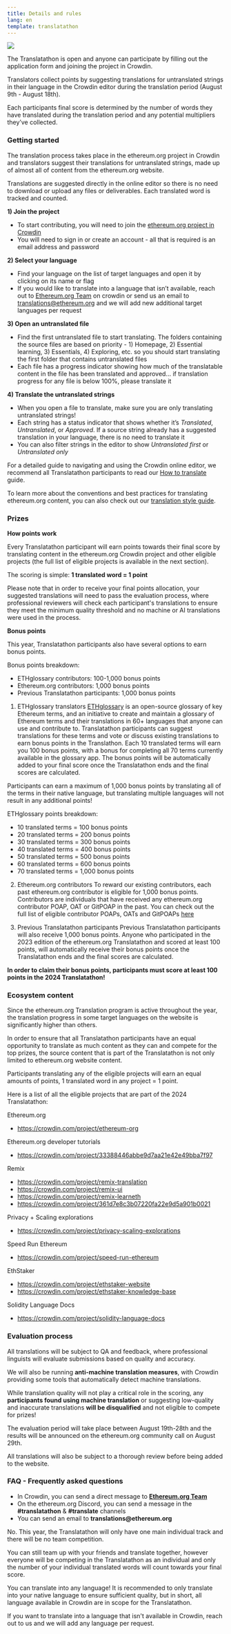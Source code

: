 ```yaml
---
title: Details and rules
lang: en
template: translatathon
---
```


![](./participate.png)

The Translatathon is open and anyone can participate by filling out the application form and joining the project in Crowdin.

Translators collect points by suggesting translations for untranslated strings in their language in the Crowdin editor during the translation period (August 9th - August 18th).

Each participants final score is determined by the number of words they have translated during the translation period and any potential multipliers they’ve collected.

### Getting started

The translation process takes place in the ethereum.org project in Crowdin and translators suggest their translations for untranslated strings, made up of almost all of content from the ethereum.org website.

Translations are suggested directly in the online editor so there is no need to download or upload any files or deliverables. Each translated word is tracked and counted.

**1) Join the project**

- To start contributing, you will need to join the [ethereum.org project in Crowdin](https://crowdin.com/project/ethereum-org)
- You will need to sign in or create an account - all that is required is an email address and password

**2) Select your language**

- Find your language on the list of target languages and open it by clicking on its name or flag
- If you would like to translate into a language that isn’t available, reach out to [Ethereum.org Team](https://crowdin.com/profile/ethdotorg) on crowdin or send us an email to translations@ethereum.org and we will add new additional target languages per request

**3) Open an untranslated file**

- Find the first untranslated file to start translating. The folders containing the source files are based on priority - 1) Homepage, 2) Essential learning, 3) Essentials, 4) Exploring, etc. so you should start translating the first folder that contains untranslated files
- Each file has a progress indicator showing how much of the translatable content in the file has been translated and approved… if translation progress for any file is below 100%, please translate it

**4) Translate the untranslated strings**

- When you open a file to translate, make sure you are only translating untranslated strings!
- Each string has a status indicator that shows whether it’s _Translated_, _Untranslated_, or _Approved_. If a source string already has a suggested translation in your language, there is no need to translate it
- You can also filter strings in the editor to show _Untranslated first_ or _Untranslated only_

For a detailed guide to navigating and using the Crowdin online editor, we recommend all Translatathon participants to read our [How to translate](/contributing/translation-program/how-to-translate/) guide.

To learn more about the conventions and best practices for translating ethereum.org content, you can also check out our [translation style guide](/contributing/translation-program/translators-guide/).

### Prizes

<TranslatathonPrizes />

**How points work**

Every Translatathon participant will earn points towards their final score by translating content in the ethereum.org Crowdin project and other eligible projects (the full list of eligible projects is available in the next section).

The scoring is simple: **1 translated word = 1 point**

Please note that in order to receive your final points allocation, your suggested translations will need to pass the evaluation process, where professional reviewers will check each participant's translations to ensure they meet the minimum quality threshold and no machine or AI translations were used in the process.

**Bonus points**

This year, Translatathon participants also have several options to earn bonus points.

Bonus points breakdown:
- ETHglossary contributors: 100-1,000 bonus points
- Ethereum.org contributors: 1,000 bonus points
- Previous Translatathon participants: 1,000 bonus points

1) ETHglossary translators
[ETHglossary](https://ethglossaryproject.vercel.app/) is an open-source glossary of key Ethereum terms, and an initiative to create and maintain a glossary of Ethereum terms and their translations in 60+ languages that anyone can use and contribute to.
Translatathon participants can suggest translations for these terms and vote or discuss existing translations to earn bonus points in the Translathon.
Each 10 translated terms will earn you 100 bonus points, with a bonus for completing all 70 terms currently available in the glossary app. The bonus points will be automatically added to your final score once the Translatathon ends and the final scores are calculated.

Participants can earn a maximum of 1,000 bonus points by translating all of the terms in their native language, but translating multiple languages will not result in any additional points!

ETHglossary points breakdown:
- 10 translated terms = 100 bonus points
- 20 translated terms = 200 bonus points
- 30 translated terms = 300 bonus points
- 40 translated terms = 400 bonus points
- 50 translated terms = 500 bonus points
- 60 translated terms = 600 bonus points
- 70 translated terms = 1,000 bonus points

2) Ethereum.org contributors
To reward our existing contributors, each past ethereum.org contributor is eligible for 1,000 bonus points.
Contributors are individuals that have received any ethereum.org contributor POAP, OAT or GitPOAP in the past.
You can check out the full list of eligible contributor POAPs, OATs and GitPOAPs [here](https://efdn.notion.site/Ethereum-org-contributor-credentials-1c23938dfd7f44d0bda3992c58897d63)

3) Previous Translatathon participants
Previous Translatathon participants will also receive 1,000 bonus points.
Anyone who participated in the 2023 edition of the ethereum.org Translatathon and scored at least 100 points, will automatically receive their bonus points once the Translatathon ends and the final scores are calculated.

**In order to claim their bonus points, participants must score at least 100 points in the 2024 Translatathon!**

### Ecosystem content

Since the ethereum.org Translation program is active throughout the year, the translation progress in some target languages on the website is significantly higher than others.

In order to ensure that all Translatathon participants have an equal opportunity to translate as much content as they can and compete for the top prizes, the source content that is part of the Translatathon is not only limited to ethereum.org website content.

Participants translating any of the eligible projects will earn an equal amounts of points, 1 translated word in any project = 1 point.

Here is a list of all the eligible projects that are part of the 2024 Translatathon:

Ethereum.org
- https://crowdin.com/project/ethereum-org

Ethereum.org developer tutorials
- https://crowdin.com/project/33388446abbe9d7aa21e42e49bba7f97

Remix
- https://crowdin.com/project/remix-translation
- https://crowdin.com/project/remix-ui
- https://crowdin.com/project/remix-learneth
- https://crowdin.com/project/361d7e8c3b07220fa22e9d5a901b0021

Privacy + Scaling explorations
- https://crowdin.com/project/privacy-scaling-explorations

Speed Run Ethereum
- https://crowdin.com/project/speed-run-ethereum

EthStaker
- https://crowdin.com/project/ethstaker-website
- https://crowdin.com/project/ethstaker-knowledge-base

Solidity Language Docs
- https://crowdin.com/project/solidity-language-docs

### Evaluation process

All translations will be subject to QA and feedback, where professional linguists will evaluate submissions based on quality and accuracy.

We will also be running **anti-machine translation measures**, with Crowdin providing some tools that automatically detect machine translations.

While translation quality will not play a critical role in the scoring, any **participants found using machine translation** or suggesting low-quality and inaccurate translations **will be disqualified** and not eligible to compete for prizes!

The evaluation period will take place between August 19th-28th and the results will be announced on the ethereum.org community call on August 29th.

All translations will also be subject to a thorough review before being added to the website.

### FAQ - Frequently asked questions

<ExpandableCard title="Who can I contact if I need help or have questions, feedback, or ideas?">
  <ul>
    <li>In Crowdin, you can send a direct message to <a href="https://crowdin.com/project/ethereum-org"><strong>Ethereum.org Team</strong></a></li>
    <li>On the ethereum.org Discord, you can send a message in the <strong>#translatathon</strong> & <strong>#translate</strong> channels</li>
    <li>You can send an email to <strong>translations@ethereum.org</strong></li>
  </ul>
</ExpandableCard>

<ExpandableCard title="Can I compete as part of a team?">
    <p>No. This year, the Translatathon will only have one main individual track and there will be no team competition.</p>
    <p>You can still team up with your friends and translate together, however everyone will be competing in the Translatathon as an individual and only the number of your individual translated words will count towards your final score.</p>
</ExpandableCard>

<ExpandableCard title="Which languages can I translate into?">
    <p>You can translate into any language! It is recommended to only translate into your native language to ensure sufficient quality, but in short, all language available in Crowdin are in scope for the Translatathon.</p>
    <p>If you want to translate into a language that isn't available in Crowdin, reach out to us and we will add any language per request.</p>
</ExpandableCard>

<ApplyNow />
